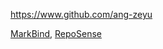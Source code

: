 
<!-- Give link to your github home page -->
<span id="github">https://www.github.com/ang-zeyu</span>

<!-- Give your internal and external projects related to the module -->
<span id="projects">[MarkBind](), [RepoSense]()</span>